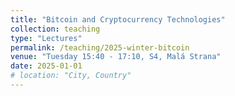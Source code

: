 ```yaml
---
title: "Bitcoin and Cryptocurrency Technologies"
collection: teaching
type: "Lectures"
permalink: /teaching/2025-winter-bitcoin
venue: "Tuesday 15:40 - 17:10, S4, Malá Strana"
date: 2025-01-01
# location: "City, Country"
---
```

